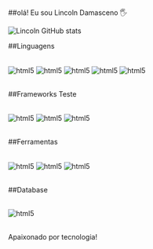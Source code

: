 ##olá! Eu sou Lincoln Damasceno 🖐️

![Lincoln GitHub stats](https://github-readme-stats.vercel.app/api?username=QaLincoln&show_icons=true&theme=dracula)


##Linguagens
<div style="display: inline_block"><br/>
  <img align="center" alt="html5" src="https://img.shields.io/badge/Python-14354C?style=for-the-badge&logo=python&logoColor=white" />  
  <img align="center" alt="html5" src="https://img.shields.io/badge/Go-00ADD8?style=for-the-badge&logo=go&logoColor=white" />
  <img align="center" alt="html5" src="https://img.shields.io/badge/HTML-239120?style=for-the-badge&logo=html5&logoColor=white" />
  <img align="center" alt="html5" src="https://img.shields.io/badge/JavaScript-323330?style=for-the-badge&logo=javascript&logoColor=F7DF1E" />
  <img align="center" alt="html5" src="https://img.shields.io/badge/Ruby-CC342D?style=for-the-badge&logo=ruby&logoColor=white" />
<div><br/>

##Frameworks Teste
<div style="display: inline_block"><br/>
  <img align="center" alt="html5" src="https://img.shields.io/badge/-cypress-%23E5E5E5?style=for-the-badge&logo=cypress&logoColor=058a5)" />
  <img align="center" alt="html5" src="https://img.shields.io/badge/-selenium-%43B02A?style=for-the-badge&logo=selenium&logoColor=white" />
  <img align="center" alt="html5" src="https://img.shields.io/badge/Postman-FF6C37?style=for-the-badge&logo=postman&logoColor=white" />
<div><br/>

##Ferramentas
<div style="display: inline_block"><br/>
  <img align="center" alt="html5" src="https://img.shields.io/badge/jira-%230A0FFF.svg?style=for-the-badge&logo=jira&logoColor=white" />
  <img align="center" alt="html5" src="https://img.shields.io/badge/github-%23121011.svg?style=for-the-badge&logo=github&logoColor=white" />
  <img align="center" alt="html5" src="https://img.shields.io/badge/git-%23F05033.svg?style=for-the-badge&logo=git&logoColor=white" />
<div><br/>


##Database
<div style="display: inline_block"><br/>
  <img align="center" alt="html5" src="https://img.shields.io/badge/PostgreSQL-316192?style=for-the-badge&logo=postgresql&logoColor=white" /> 
<div><br/>

Apaixonado por tecnologia!

